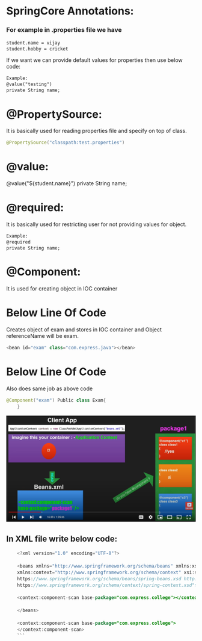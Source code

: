 	
# SpringCore Annotations:

### For example in .properties file we have

	student.name = vijay
	student.hobby = cricket

If we want we can provide default values for properties then use below code:
	 
	Example:
	@value("testing")
	private String name;


# @PropertySource:

It is basically used for reading properties file and specify on top of class.

```java
@PropertySource("classpath:test.properties")
```

# @value:

@value("${student.name}") 
private String name;

# @required:
	
It is basically used for restricting user for not providing values for object.

	Example:
	@required
	private String name;


# @Component:

It is used for creating object in IOC container


# Below Line Of Code

Creates object of exam and stores in IOC container and Object referenceName will be exam.

```java
<bean id="exam" class="com.express.java"></bean>
```

# Below Line Of Code
Also does same job as above code

```java
@Component("exam") Public class Exam{
	}

```

![Hello World](SpringCoreWithXMLApproach-2.PNG)

## In XML file write below code:

```java
	<?xml version="1.0" encoding="UTF-8"?>

	<beans xmlns="http://www.springframework.org/schema/beans" xmlns:xsi="http://www.w3.org/2001/XMLSchema-instance"
	xmlns:context="http://www.springframework.org/schema/context" xsi:schemaLocation="http://www.springframework.org/schema/beans
	https://www.springframework.org/schema/beans/spring-beans.xsd http://www.springframework.org/schema/context
	https://www.springframework.org/schema/context/spring-context.xsd">

	<context:component-scan base-package="com.express.college"></context:component-scan>
	
	</beans>

	<context:component-scan base-package="com.express.college">
	</context:component-scan>
	```
	